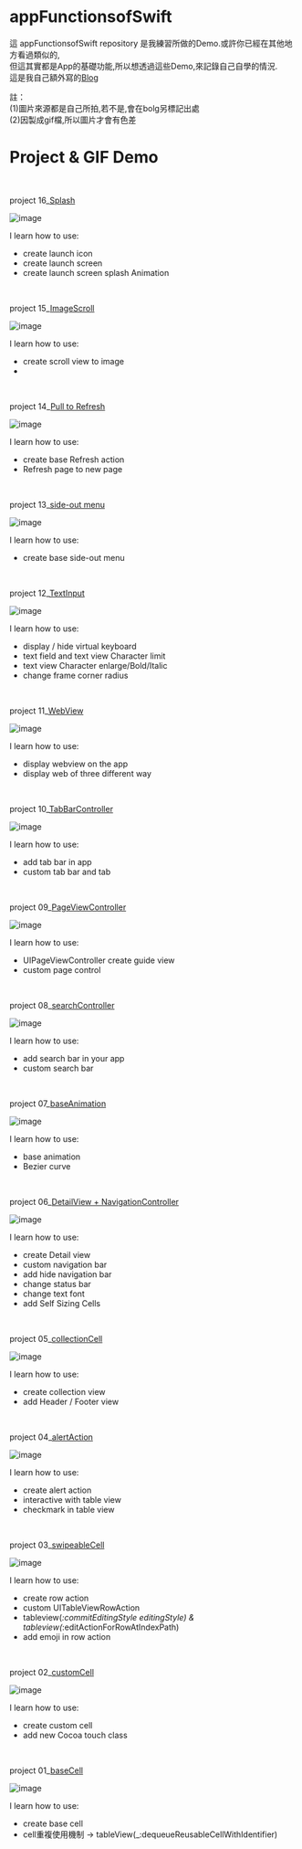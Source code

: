 # appFunctionsofSwift

這 appFunctionsofSwift repository 是我練習所做的Demo.或許你已經在其他地方看過類似的,  
但這其實都是App的基礎功能,所以想透過這些Demo,來記錄自己自學的情況.  
這是我自己額外寫的[Blog](https://medium.com/@yumin8312)  
  
註：  
(1)圖片來源都是自己所拍,若不是,會在bolg另標記出處  
(2)因製成gif檔,所以圖片才會有色差

# Project & GIF  Demo  

</br>  

project 16_[Splash](https://github.com/yumin8312/appFunctionsofSwift/tree/master/Project%2016_Splash)  

![image](https://github.com/yumin8312/appFunctionsofSwift/blob/master/Project%2016_Splash/Splash.gif)  

I learn how to use:  
*   create launch icon 
*   create launch screen
*   create launch screen splash Animation




</br>  

project 15_[ImageScroll](https://github.com/yumin8312/appFunctionsofSwift/tree/master/Project%2015_ImageScroll)  

![image](https://github.com/yumin8312/appFunctionsofSwift/blob/master/Project%2015_ImageScroll/ImageScroll.gif)  

I learn how to use:  
*   create scroll view to image 
*   



</br>  

project 14_[Pull to Refresh](https://github.com/yumin8312/appFunctionsofSwift/tree/master/Project%2014_PulltoRefresh)  

![image](https://github.com/yumin8312/appFunctionsofSwift/blob/master/Project%2014_PulltoRefresh/PulltoRefresh.gif)  

I learn how to use:  
*   create base Refresh action 
*   Refresh page to new page


</br>  

project 13_[side-out menu](https://github.com/yumin8312/appFunctionsofSwift/tree/master/Project%2013_side-out%20menu)  

![image](https://github.com/yumin8312/appFunctionsofSwift/blob/master/Project%2013_side-out%20menu/side-out%20menu.gif)  

I learn how to use:  
*   create base side-out menu  


</br>  

project 12_[TextInput](https://github.com/yumin8312/appFunctionsofSwift/tree/master/Project%2012_TextInput)  

![image](https://github.com/yumin8312/appFunctionsofSwift/blob/master/Project%2012_TextInput/TextInput.gif)  

I learn how to use:  
*   display / hide  virtual keyboard
*   text field and text view Character limit
*   text view Character enlarge/Bold/Italic
*   change frame corner radius 


</br>  

project 11_[WebView](https://github.com/yumin8312/appFunctionsofSwift/tree/master/Project%2011_WebView)  

![image](https://github.com/yumin8312/appFunctionsofSwift/blob/master/Project%2011_WebView/WebView.gif)  

I learn how to use:  
*   display webview on the app
*   display web of three different way 

  
</br>  

project 10_[TabBarController](https://github.com/yumin8312/appFunctionsofSwift/tree/master/Project%2010_TabBarController)  

![image](https://github.com/yumin8312/appFunctionsofSwift/blob/master/Project%2010_TabBarController/TabBarController.gif)  

I learn how to use:  
*   add tab bar in app
*   custom tab bar and tab 


</br>  

project 09_[PageViewController](https://github.com/yumin8312/appFunctionsofSwift/tree/master/Project%2009_PageViewController)  

![image](https://github.com/yumin8312/appFunctionsofSwift/blob/master/Project%2009_PageViewController/PageViewController.gif)  

I learn how to use:  
*   UIPageViewController create guide view
*   custom page control 


</br>  

project 08_[searchController](https://github.com/yumin8312/appFunctionsofSwift/tree/master/Project%2008_searchController)  

![image](https://github.com/yumin8312/appFunctionsofSwift/blob/master/Project%2008_searchController/searchController.gif)  

I learn how to use:  
*   add search bar in your app 
*   custom search bar
  

</br>  

project 07_[baseAnimation](https://github.com/yumin8312/appFunctionsofSwift/tree/master/Project%2007_baseAnimation)  

![image](https://github.com/yumin8312/appFunctionsofSwift/blob/master/Project%2007_baseAnimation/baseAnimation.gif)  

I learn how to use:  
*   base animation 
*   Bezier curve


</br>  

project 06_[DetailView + NavigationController](https://github.com/yumin8312/appFunctionsofSwift/tree/master/Project%2006_DetailView%26navigationController)  

![image](https://github.com/yumin8312/appFunctionsofSwift/blob/master/Project%2006_DetailView%26navigationController/navigationController.gif)  

I learn how to use:  
*   create Detail view
*   custom navigation bar
*   add hide navigation bar
*   change status bar 
*   change text font
*   add Self Sizing Cells


</br>  

project 05_[collectionCell](https://github.com/yumin8312/appFunctionsofSwift/tree/master/Project%2005_collectionCell)  

![image](https://github.com/yumin8312/appFunctionsofSwift/blob/master/Project%2005_collectionCell/collectionCell.gif)  

I learn how to use:  
*   create collection view
*   add Header / Footer view

  
</br>  

project 04_[alertAction](https://github.com/yumin8312/appFunctionsofSwift/tree/master/Project%2004_alertAction)  

![image](https://github.com/yumin8312/appFunctionsofSwift/blob/master/Project%2004_alertAction/alertAction.gif)  

I learn how to use:  
*   create alert action 
*   interactive with table view 
*   checkmark in table view 


</br>  

project 03_[swipeableCell](https://github.com/yumin8312/appFunctionsofSwift/tree/master/Project%2003_swipeableCell)  

![image](https://github.com/yumin8312/appFunctionsofSwift/blob/master/Project%2003_swipeableCell/swipeableCell.gif)  

I learn how to use:  
*  create row action 
*  custom  UITableViewRowAction  
*  tableview(_:commitEditingStyle editingStyle) & tableview(_:editActionForRowAtIndexPath)  
*  add emoji in row action  


</br> 
       
project 02_[customCell](https://github.com/yumin8312/appFunctionsofSwift/tree/master/Project%2002_customCell)  

![image](https://github.com/yumin8312/appFunctionsofSwift/blob/master/Project%2002_customCell/customCell.gif)  

I learn how to use:  
*  create custom cell
*  add new Cocoa touch class   


</br>  

project 01_[baseCell](https://github.com/yumin8312/appFunctionsofSwift/tree/master/Project%2001_baseCell)  

![image](https://github.com/yumin8312/appFunctionsofSwift/blob/master/Project%2001_baseCell/baseCell.gif)  

I learn how to use:  
*  create base cell
*  cell重複使用機制 -> tableView(_:dequeueReusableCellWithIdentifier)  
